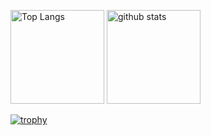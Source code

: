 <p align="left"> 
  <img alt="Top Langs" height="150px" src="https://github-readme-stats.vercel.app/api/top-langs/?username=Gomichan10&layout=compact&show_icons=true&theme=dark" />
  <img alt="github stats" height="150px" src="https://github-readme-stats.vercel.app/api?username=Gomichan10&theme=dark&show_icons=ture" />
</p>

[![trophy](https://github-profile-trophy.vercel.app/?username=Gomichan10&theme=onedark&column=6
)](https://github.com/ryo-ma/github-profile-trophy)

<!--
**Gomichan10/Gomichan10** is a ✨ _special_ ✨ repository because its `README.md` (this file) appears on your GitHub profile.


Here are some ideas to get you started:

- 🔭 I’m currently working on ...
- 🌱 I’m currently learning ...
- 👯 I’m looking to collaborate on ...
- 🤔 I’m looking for help with ...
- 💬 Ask me about ...
- 📫 How to reach me: ...
- 😄 Pronouns: ...
- ⚡ Fun fact: ...
-->
